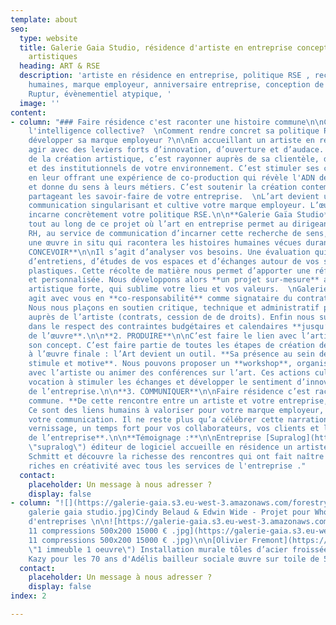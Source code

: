 ```yaml
---
template: about
seo:
  type: website
  title: Galerie Gaia Studio, résidence d'artiste en entreprise conception de projets
    artistiques
  heading: ART & RSE
  description: 'artiste en résidence en entreprise, politique RSE , recyclage, ressources
    humaines, marque employeur, anniversaire entreprise, conception de projet artistique
    Ruptur, évènementiel atypique, '
  image: ''
content:
- column: "### Faire résidence c'est raconter une histoire commune\n\nComment stimuler
    l'intelligence collective?  \nComment rendre concret sa politique RSE ?  \nComment
    développer sa marque employeur ?\n\nEn accueillant un artiste en résidence, c’est
    agir avec des leviers forts d’innovation, d’ouverture et d’audace. Faire le choix
    de la création artistique, c’est rayonner auprès de sa clientèle, de ses fournisseurs
    et des institutionnels de votre environnement. C’est stimuler ses collaborateurs
    en leur offrant une expérience de co-production qui révèle l'ADN de votre société
    et donne du sens à leurs métiers. C’est soutenir la création contemporaine en
    partageant les savoir-faire de votre entreprise.  \nL’art devient un vecteur de
    communication singularisant et cultive votre marque employeur. L’œuvre produite
    incarne concrètement votre politique RSE.\n\n**Galerie Gaïa Studio** vous accompagne
    tout au long de ce projet où l’art en entreprise permet au dirigeant, au service
    RH, au service de communication d’incarner cette recherche de sens, en créant
    une œuvre in situ qui racontera les histoires humaines vécues durant cette résidence.\n\n**1.
    CONCEVOIR**\n\nIl s’agit d’analyser vos besoins. Une évaluation qui se fait lors
    d’entretiens, d’études de vos espaces et d’échanges autour de vos sensibilités
    plastiques. Cette récolte de matière nous permet d’apporter une réflexion juste
    et personnalisée. Nous développons alors **un projet sur-mesure** avec une identité
    artistique forte, qui sublime votre lieu et vos valeurs.  \nGalerie Gaïa Studio
    agit avec vous en **co-responsabilité** comme signataire du contrat d’accueil.
    Nous nous plaçons en soutien critique, technique et administratif pour vous et
    auprès de l’artiste (contrats, cession de de droits). Enfin nous suivons la résidence
    dans le respect des contraintes budgétaires et calendaires **jusqu’à la livraison
    de l’œuvre**.\n\n**2. PRODUIRE**\n\nC’est faire le lien avec l’artiste, questionner
    son concept. C’est faire partie de toutes les étapes de création de l’esquisse
    à l’œuvre finale : l’Art devient un outil. **Sa présence au sein de l’entreprise
    stimule et motive**. Nous pouvons proposer un **workshop**, organiser des rencontres
    avec l’artiste ou animer des conférences sur l’art. Ces actions culturelles ont
    vocation à stimuler les échanges et développer le sentiment d’innovation au sein
    de l’entreprise.\n\n**3. COMMUNIQUER**\n\nFaire résidence c’est raconter une histoire
    commune. **De cette rencontre entre un artiste et votre entreprise, nait une œuvre.**
    Ce sont des liens humains à valoriser pour votre marque employeur, ainsi que dans
    votre communication. Il ne reste plus qu’a célébrer cette narration lors d’un
    vernissage, un temps fort pour vos collaborateurs, vos clients et l’**histoire
    de l’entreprise**.\n\n**Témoignage :**\n\nEntreprise [Supralog](https://www.reseau-entreprendre.org/fr/blog/artiste-plasticien-en-residence-dans-une-entreprise/
    \"supralog\") éditeur de logiciel accueille en résidence un artiste  Matthieu
    Schmitt et découvre la richesse des rencontres qui ont fait naître des interactions
    riches en créativité avec tous les services de l'entreprise ."
  contact:
    placeholder: Un message à nous adresser ?
    display: false
- column: "![](https://galerie-gaia.s3.eu-west-3.amazonaws.com/forestry/whome projet
    galerie gaia studio.jpg)Cindy Belaud & Edwin Wide - Projet pour Whome Immobilier
    d'entreprises \n\n![https://galerie-gaia.s3.eu-west-3.amazonaws.com/forestry/mural
    11 compressions 500x200 15000 € .jpg](https://galerie-gaia.s3.eu-west-3.amazonaws.com/forestry/mural
    11 compressions 500x200 15000 € .jpg)\n\n[Olivier Fremont](https://galeriegaia.fr/artists/olivier-fremont/
    \"1 immeuble 1 oeuvre\") Installation murale tôles d’acier froissées 6m x 3m\n\n![](https://galerie-gaia.s3.eu-west-3.amazonaws.com/forestry/galeriegaia@kazy-adelis.JPG)
    Kazy pour les 70 ans d'Adélis bailleur sociale œuvre sur toile de 5m x 3m"
  contact:
    placeholder: Un message à nous adresser ?
    display: false
index: 2

---
```


